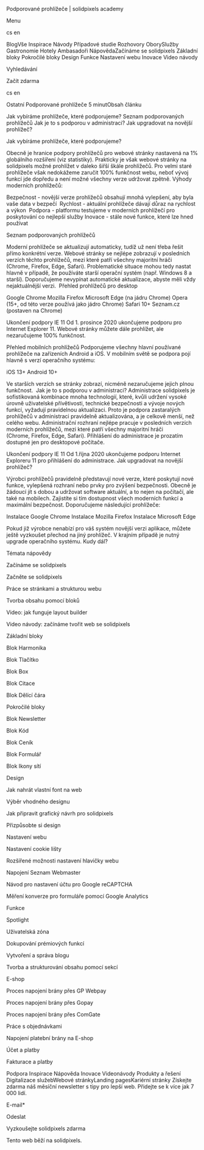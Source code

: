 <p>Podporované prohlížeče | solidpixels academy</p>
<p>Menu</p>
<p>cs en</p>
<p>BlogVše Inspirace Návody Případové studie Rozhovory OborySlužby Gastronomie Hotely Ambasadoři NápovědaZačínáme se solidpixels Základní bloky Pokročilé bloky Design Funkce Nastavení webu Inovace Video návody</p>
<p>Vyhledávání</p>
<p>Začít zdarma</p>
<p>cs en</p>
<p>Ostatní
Podporované prohlížeče
5 minutObsah článku</p>
<p>Jak vybíráme prohlížeče, které podporujeme?
Seznam podporovaných prohlížečů
Jak je to s podporou v administraci?
Jak upgradovat na novější prohlížeč?</p>
<p>Jak vybíráme prohlížeče, které podporujeme?</p>
<p>Obecně je hranice podpory prohlížečů pro webové stránky nastavená na 1% globálního rozšíření (viz statistiky). Prakticky je však webové stránky na solidpixels možné prohlížet v daleko šiřší škále prohlížečů. Pro velmi staré prohlížeče však nedokážeme zaručit 100% funkčnost webu, neboť vývoj funkcí jde dopředu a není možné všechny verze udržovat zpětně.
Výhody moderních prohlížečů:</p>
<p>Bezpečnost - novější verze prohlížečů obsahují mnohá vylepšení, aby byla vaše data v bezpečí 
Rychlost - aktuální prohlížeče dávají důraz na rychlost a výkon 
Podpora - platformu testujeme v moderních prohlížečí pro poskytování co nejlepší služby
Inovace - stále nové funkce, které lze hned používat</p>
<p>Seznam podporovaných prohlížečů</p>
<p>Moderní prohlížeče se aktualizují automaticky, tudíž už není třeba řešit přímo konkrétní verze. Webové stránky se nejlépe zobrazují v posledních verzích těchto prohlížečů, mezi které patří všechny majoritní hráči (Chrome, Firefox, Edge, Safari).
Problematické situace mohou tedy nastat hlavně v případě, že používáte starší operační systém (např. Windows 8 a starší). Doporučujeme nevypínat automatické aktualizace, abyste měli vždy nejaktuálnější verzi. 
Přehled prohlížečů pro desktop</p>
<p>Google Chrome
Mozilla Firefox
Microsoft Edge (na jádru Chrome)
Opera (15+, od této verze používá jako jádro Chrome)
Safari 10+
Seznam.cz (postaven na Chrome)</p>
<p>Ukončení podpory IE 11
Od 1. prosince 2020 ukončujeme podporu pro Internet Explorer 11. Webové stránky můžete dále prohlížet, ale nezaručujeme 100% funkčnost. </p>
<p>Přehled mobilních prohlížečů
Podporujeme všechny hlavní používané prohlížeče na zařízeních Android a iOS. V mobilním světě se podpora pojí hlavně s verzí operačního systému:</p>
<p>iOS 13+
Android 10+ </p>
<p>Ve starších verzích se stránky zobrazí, nicméně nezaručujeme jejich plnou funkčnost. 
Jak je to s podporou v administraci?
Administrace solidpixels je sofistikovaná kombinace mnoha technologií, které, kvůli udržení vysoké úrovně uživatelské přívětivosti, technické bezpečnosti a vývoje nových funkcí, vyžadují pravidelnou aktualizaci. Proto je podpora zastaralých prohlížečů v administraci pravidelně aktualizována, a je celkově menší, než celého webu.
Administrační rozhraní nejlépe pracuje v posledních verzích moderních prohlížečů, mezi které patří všechny majoritní hráči (Chrome, Firefox, Edge, Safari). Přihlášení do administrace je prozatím dostupné jen pro desktopové počítače. </p>
<p>Ukončení podpory IE 11
Od 1.října 2020 ukončujeme podporu Internet Exploreru 11 pro přihlášení do administrace.
Jak upgradovat na novější prohlížeč?</p>
<p>Výrobci prohlížečů pravidelně představují nové verze, které poskytují nové funkce, vylepšená rozhraní nebo prvky pro zvýšení bezpečnosti.
Obecně je žádoucí jít s dobou a udržovat software aktuální, a to nejen na počítačí, ale také na mobilech. Zajistíte si tím dostupnost všech moderních funkcí a maximální bezpečnost. Doporučujeme následující prohlížeče:</p>
<p>Instalace Google Chrome
Instalace Mozilla Firefox
Instalace Microsoft Edge</p>
<p>Pokud již výrobce nenabízí pro váš systém novější verzi aplikace, můžete ještě vyzkoušet přechod na jiný prohlížeč. V krajním případě je nutný upgrade operačního systému.
Kudy dál?</p>
<p>Témata nápovědy</p>
<p>Začínáme se solidpixels</p>
<p>Začněte se solidpixels</p>
<p>Práce se stránkami a strukturou webu</p>
<p>Tvorba obsahu pomocí bloků</p>
<p>Video: jak funguje layout builder </p>
<p>Video návody: začínáme tvořit web se solidpixels</p>
<p>Základní bloky</p>
<p>Blok Harmonika</p>
<p>Blok Tlačítko</p>
<p>Blok Box</p>
<p>Blok Citace</p>
<p>Blok Dělící čára</p>
<p>Pokročilé bloky</p>
<p>Blok Newsletter</p>
<p>Blok Kód</p>
<p>Blok Ceník</p>
<p>Blok Formulář</p>
<p>Blok Ikony sítí</p>
<p>Design</p>
<p>Jak nahrát vlastní font na web</p>
<p>Výběr vhodného designu</p>
<p>Jak připravit grafický návrh pro solidpixels</p>
<p>Přizpůsobte si design</p>
<p>Nastavení webu</p>
<p>Nastavení cookie lišty</p>
<p>Rozšířené možnosti nastavení hlavičky webu</p>
<p>Napojení Seznam Webmaster</p>
<p>Návod pro nastavení účtu pro Google reCAPTCHA</p>
<p>Měření konverze pro formuláře pomocí Google Analytics</p>
<p>Funkce</p>
<p>Spotlight</p>
<p>Uživatelská zóna</p>
<p>Dokupování prémiových funkcí</p>
<p>Vytvoření a správa blogu</p>
<p>Tvorba a strukturování obsahu pomocí sekcí</p>
<p>E-shop</p>
<p>Proces napojení brány přes GP Webpay</p>
<p>Proces napojení brány přes Gopay</p>
<p>Proces napojení brány přes ComGate</p>
<p>Práce s objednávkami</p>
<p>Napojení platební brány na E-shop</p>
<p>Účet a platby</p>
<p>Fakturace a platby</p>
<p>Podpora
 Inspirace
Nápověda
Inovace
Videonávody
 Produkty a řešení
 Digitalizace služebWebové stránkyLanding pagesKariérní stránky Získejte zdarma náš měsíční newsletter s tipy pro lepší web. Přidejte se k více jak 7 000 lidí.</p>
<p>E-mail*</p>
<p>Odeslat</p>
<p>Vyzkoušejte solidpixels zdarma</p>
<p>Tento web běží na solidpixels.</p>